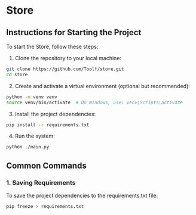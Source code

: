 # Store
## Instructions for Starting the Project
To start the Store, follow these steps:
1. Clone the repository to your local machine:
```bash
git clone https://github.com/Toolf/store.git
cd store
```
2. Create and activate a virtual environment (optional but recommended):
```bash
python -m venv venv
source venv/bin/activate  # On Windows, use: venv\Scripts\activate
```
3. Install the project dependencies:
```bash
pip install -r requirements.txt
```
4. Run the system:
```bash
python ./main.py
```
## Common Commands
### 1. Saving Requirements
To save the project dependencies to the requirements.txt file:
```bash
pip freeze > requirements.txt
```